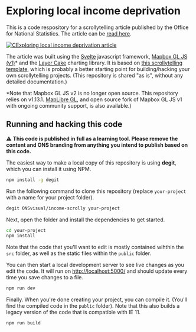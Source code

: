 # Exploring local income deprivation
This is a code respository for a scrollytelling article published by the Office for National Statistics. The article can be [read here](https://www.ons.gov.uk/visualisations/dvc1371/).

[![CExploring local income deprivation article](https://onsvisual.github.io/income-scrolly/img/screenshot.png)](https://www.ons.gov.uk/visualisations/dvc1371/)

The article was built using the [Svelte](https://svelte.dev/) javascript framework, [Mapbox GL JS (v1)](https://docs.mapbox.com/mapbox-gl-js/api/)* and the [Layer Cake](https://layercake.graphics/) charting library. It is based on [this scrollytelling template](https://github.com/ONSvisual/svelte-scrolly/), which is probably a better starting point for building/hacking your own scrollytelling projects. (This repository is shared "as is", without any detailed documentation.)

*Note that Mapbox GL JS v2 is no longer open source. This repository relies on v1.13.1. [MapLibre GL](https://github.com/maplibre/maplibre-gl-js), and open source fork of Mapbox GL JS v1 with ongoing community support, is also available.)

## Running and hacking this code

:warning: **This code is published in full as a learning tool. Please remove the content and ONS branding from anything you intend to publish based on this code.**

The easiest way to make a local copy of this repository is using **degit**, which you can install it using NPM.

```bash
npm install -g degit
```

Run the following command to clone this repository (replace `your-project` with a name for your project folder).

```bash
degit ONSvisual/income-scrolly your-project
```

Next, open the folder and install the dependencies to get started.

```bash
cd your-project
npm install
```

Note that the code that you'll want to edit is mostly contained wihthin the `src` folder, as well as the static files within the `public` folder.

You can then start a local development server to see live changes as you edit the code. It will run on <http://localhost:5000/> and should update every time you save changes to a file.

```bash
npm run dev
```

Finally. When you're done creating your project, you can compile it. (You'll find the compiled code in the `public` folder). Note that this also builds a legacy version of the code that is compatible with IE 11.

```bash
npm run build
```
